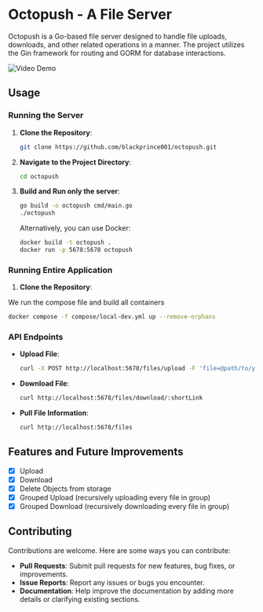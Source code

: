 
# Octopush - A File Server

Octopush is a Go-based file server designed to handle file uploads, downloads, and other related operations in a manner. The project utilizes the Gin framework for routing and GORM for database interactions.

![Video Demo](https://github.com/user-attachments/assets/f8f0cc9d-e915-4d14-a837-e9843f521c14)

## Usage

### Running the Server

1. **Clone the Repository**:

   ```bash
   git clone https://github.com/blackprince001/octopush.git
   ```

2. **Navigate to the Project Directory**:

   ```bash
   cd octopush
   ```

3. **Build and Run only the server**:

   ```bash
   go build -o octopush cmd/main.go
   ./octopush
   ```

   Alternatively, you can use Docker:

   ```bash
   docker build -t octopush .
   docker run -p 5678:5678 octopush
   ```

### Running Entire Application

1. **Clone the Repository**:

  We run the compose file and build all containers

   ```bash
   docker compose -f compose/local-dev.yml up --remove-orphans
   ```

### API Endpoints

- **Upload File**:

  ```bash
  curl -X POST http://localhost:5678/files/upload -F 'file=@path/to/your/file'
  ```

- **Download File**:

  ```bash
  curl http://localhost:5678/files/download/:shortLink
  ```

- **Pull File Information**:

  ```bash
  curl http://localhost:5678/files
  ```

## Features and Future Improvements

- [X] Upload
- [X] Download
- [X] Delete Objects from storage
- [X] Grouped Upload (recursively uploading every file in group)
- [X] Grouped Download (recursively downloading every file in group)

## Contributing

Contributions are welcome. Here are some ways you can contribute:

- **Pull Requests**: Submit pull requests for new features, bug fixes, or improvements.
- **Issue Reports**: Report any issues or bugs you encounter.
- **Documentation**: Help improve the documentation by adding more details or clarifying existing sections.
